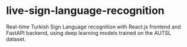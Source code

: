 # live-sign-language-recognition
Real-time Turkish Sign Language recognition with React.js frontend and FastAPI backend, using deep learning models trained on the AUTSL dataset.
